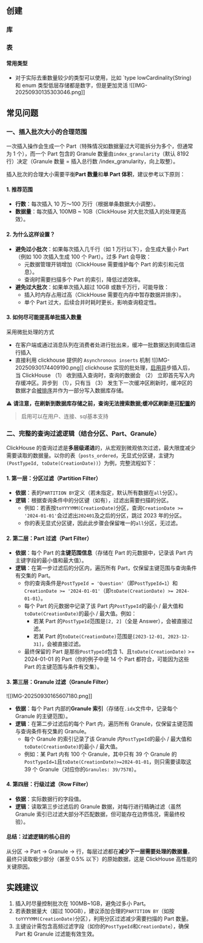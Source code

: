 
## 创建
### 库

### 表

#### 常用类型
- 对于实际去重数量较少的类型可以使用，比如 `type lowCardinality(String)
  和 enum 类型低层存储都是数字，但是更加灵活
![[IMG-20250930135303046.png]]
## 常见问题
### 一、插入批次大小的合理范围

一次插入操作会生成一个 Part（特殊情况如数据量过大可能拆分为多个，但通常为 1 个），而一个 Part 包含的 Granule 数量由`index_granularity`（默认 8192 行）决定（Granule 数量 = 插入总行数 /index_granularity，向上取整）。

插入批次的合理大小需要平衡**Part 数量**和**单 Part 体积**，建议参考以下原则：

#### 1. 推荐范围

- **行数**：每次插入 10 万～100 万行（根据单条数据大小调整）。
- **数据量**：每次插入 100MB ~ 1GB（ClickHouse 对大批次插入的处理更高效）。

#### 2. 为什么这样设置？

- **避免过小批次**：如果每次插入几千行（如 1 万行以下），会生成大量小 Part（例如 100 次插入生成 100 个 Part）。过多 Part 会导致：
    - 元数据管理开销增加（ClickHouse 需要维护每个 Part 的索引和元信息）。
    - 查询时需要扫描多个 Part 的索引，降低过滤效率。
- **避免过大批次**：如果单次插入超过 10GB 或数千万行，可能导致：
    - 插入时内存占用过高（ClickHouse 需要在内存中暂存数据并排序）。
    - 单个 Part 过大，后续合并时耗时更长，影响查询稳定性。

#### 3. 如何尽可能提高单批插入数量
采用微批处理的方式
- 在客户端或通过消息队列在消费者处进行批出来，缓冲一批数据达到阈值后进行插入
- 直接利用 clickhouse 提供的 `Asynchronous inserts` 机制
  ![[IMG-20250930174409190.png]]
  clickhouse 实现的批处理，[启用异](https://clickhouse.com/docs/en/optimize/asynchronous-inserts#enabling-asynchronous-inserts)步插入后，当 ClickHouse 
（1） 收到插入查询时，查询的数据会 
（2） 立即首先写入内存缓冲区。异步到 （1），只有当 
（3） 发生下一次缓冲区刷新时，缓冲区的数据才会[被排序](https://clickhouse.com/docs/en/optimize/sparse-primary-indexes#data-is-stored-on-disk-ordered-by-primary-key-columns)并作为一部分写入数据库存储。

⚠️ **请注意，在刷新到数据库存储之前，查询无法搜索数据;缓冲区刷新是[可配置](https://clickhouse.com/docs/en/optimize/asynchronous-inserts)的**
> 启用可以在用户、连接、sql基本支持

### 二、完整的查询过滤逻辑（结合分区、Part、Granule）

ClickHouse 的查询过滤是**多层级递进**的，从宏观到微观依次过滤，最大限度减少需要读取的数据量。以你的表（`posts_ordered`，无显式分区键，主键为`(PostTypeId, toDate(CreationDate))`）为例，完整流程如下：

#### 1. 第一层：分区过滤（Partition Filter）

- **依据**：表的`PARTITION BY`定义（若未指定，默认所有数据在`all`分区）。
- **逻辑**：根据查询条件中的分区键（如有），过滤出需要扫描的分区。
    - 例如：若表按`toYYYYMM(CreationDate)`分区，查询`CreationDate >= '2024-01-01'`会过滤出`202401`及之后的分区，跳过 2023 年的分区。
    - 你的表无显式分区键，因此此步骤会保留唯一的`all`分区，无过滤。

#### 2. 第二层：Part 过滤（Part Filter）

- **依据**：每个 Part 的**主键范围信息**（存储在 Part 的元数据中，记录该 Part 内主键字段的最小值和最大值）。
- **逻辑**：在第一步过滤后的分区内，遍历所有 Part，仅保留主键范围与查询条件有交集的 Part。
    - 你的查询条件是`PostTypeId = 'Question'`（即`PostTypeId=1`）和`CreationDate >= '2024-01-01'`（即`toDate(CreationDate) >= 2024-01-01`）。
    - 每个 Part 的元数据中记录了该 Part 内`PostTypeId`的最小 / 最大值和`toDate(CreationDate)`的最小 / 最大值。例如：
        - 若某 Part 的`PostTypeId`范围是`[2, 2]`（全是 Answer），会被直接过滤。
        - 若某 Part 的`toDate(CreationDate)`范围是`[2023-12-01, 2023-12-31]`，会被直接过滤。
    - 最终保留的 Part 是那些`PostTypeId`包含 1、且`toDate(CreationDate)` >= 2024-01-01 的 Part（你的例子中是 14 个 Part 都符合，可能因为这些 Part 的主键范围与条件有交集）。

#### 3. 第三层：Granule 过滤（Granule Filter）
![[IMG-20250930165607180.png]]
- **依据**：每个 Part 内部的**Granule 索引**（存储在`.idx`文件中，记录每个 Granule 的主键范围）。
- **逻辑**：在第二步过滤后的每个 Part 内，遍历所有 Granule，仅保留主键范围与查询条件有交集的 Granule。
    - 每个 Granule 的索引记录了该 Granule 内`PostTypeId`的最小 / 最大值和`toDate(CreationDate)`的最小 / 最大值。
    - 例如：某 Part 内有 100 个 Granule，其中只有 39 个 Granule 的`PostTypeId=1`且`toDate(CreationDate)>=2024-01-01`，则只需要读取这 39 个 Granule（对应你的`Granules: 39/7578`）。

#### 4. 第四层：行级过滤（Row Filter）

- **依据**：实际数据行的字段值。
- **逻辑**：读取第三步过滤后的 Granule 数据，对每行进行精确过滤（虽然 Granule 索引已过滤大部分不匹配数据，但可能存在边界情况，需最终校验）。

#### 总结：过滤逻辑的核心目的

从分区 → Part → Granule → 行，每层过滤都在**减少下一层需要处理的数据量**，最终只读取极少部分（甚至 0.5% 以下）的原始数据，这是 ClickHouse 高性能的关键原因。

## 实践建议

1. 插入时尽量控制批次在 100MB~1GB，避免过多小 Part。
2. 若表数据量大（超过 100GB），建议添加合理的`PARTITION BY`（如按`toYYYYMM(CreationDate)`分区），利用分区过滤减少需要扫描的 Part 数量。
3. 主键设计需包含高频过滤字段（如你的`PostTypeId`和`CreationDate`），确保 Part 和 Granule 过滤能有效生效。